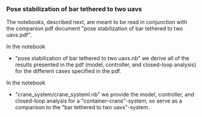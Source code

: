 ### Pose stabilization of bar tethered to two uavs

The notebooks, described next, are meant to be read in conjunction with the companion pdf document "pose stabilization of bar tethered to two uavs.pdf".

In the notebook
- "pose stabilization of bar tethered to two uavs.nb" we derive all of the results presented in the pdf (model, controller, and closed-loop analysis) for the different cases specified in the pdf.

In the notebook
- "crane_system/crane_systeml.nb" we provide the model, controller, and closed-loop analysis for a "container-crane"-system, so serve as a comparison to the "bar tethered to two uavs"-system.